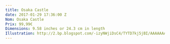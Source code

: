 ```yaml
---
title: Osaka Castle
date: 2017-01-29 17:36:00 Z
Nom: Osaka Castle
Prix: 99,99€
Dimensions: 9.58 inches or 24.3 cm in length
Illustration: http://2.bp.blogspot.com/-izyNWjiDsC4/TYTD7kj5jBI/AAAAAAAABBg/Oc2PCL0Hc30/s1600/Osaka+Castle+06.JPG
---
```


